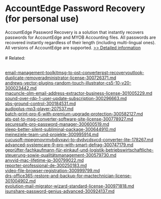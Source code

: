# AccountEdge Password Recovery (for personal use)
AccountEdge Password Recovery is a solution that instantly recovers passwords for AccountEdge and MYOB Accounting files. All passwords are recovered instantly regardless of their length (including multi-lingual ones). All versions of AccountEdge are supported.
[>> Detailed information](https://secure.shareit.com/shareit/product.html?productid=300614912&affiliateid=200057808)<br/><br/># Related:

<br />[email-management-toolkitmsg-to-pst-converterpst-recoveryoutlook-duplicate-removeradministrator-license-300726371.md](https://github.com/downloadplanet/downloadplanet/blob/main/email-management-toolkitmsg-to-pst-converterpst-recoveryoutlook-duplicate-removeradministrator-license-300726371.md)<br />[andrews-vector-plugins-random-touch-illustrator-cs5-10-v20-300023442.md](https://github.com/downloadplanet/downloadplanet/blob/main/andrews-vector-plugins-random-touch-illustrator-cs5-10-v20-300023442.md)<br />[macuncle-olm-email-address-extractor-business-license-301005229.md](https://github.com/downloadplanet/downloadplanet/blob/main/macuncle-olm-email-address-extractor-business-license-301005229.md)<br />[sound-over-rdp-1-user-update-subscription-300296663.md](https://github.com/downloadplanet/downloadplanet/blob/main/sound-over-rdp-1-user-update-subscription-300296663.md)<br />[sbs-ground-control-300184531.md](https://github.com/downloadplanet/downloadplanet/blob/main/sbs-ground-control-300184531.md)<br />[audioplus-mp3-player-207537.md](https://github.com/downloadplanet/downloadplanet/blob/main/audioplus-mp3-player-207537.md)<br />[batch-print-pro-6-with-premium-upgrade-protection-300582127.md](https://github.com/downloadplanet/downloadplanet/blob/main/batch-print-pro-6-with-premium-upgrade-protection-300582127.md)<br />[ats-pst-to-msg-converter-software-site-license-300778927.md](https://github.com/downloadplanet/downloadplanet/blob/main/ats-pst-to-msg-converter-software-site-license-300778927.md)<br />[securesafe-pro-password-manager-300600519.md](https://github.com/downloadplanet/downloadplanet/blob/main/securesafe-pro-password-manager-300600519.md)<br />[sleep-better-silent-subliminal-package-300644910.md](https://github.com/downloadplanet/downloadplanet/blob/main/sleep-better-silent-subliminal-package-300644910.md)<br />[meineziele-team-und-projekte-300995914.md](https://github.com/downloadplanet/downloadplanet/blob/main/meineziele-team-und-projekte-300995914.md)<br />[cucusoft-mpegmovrmvbdivxavi-to-dvdvcdsvcd-converter-lite-178267.md](https://github.com/downloadplanet/downloadplanet/blob/main/cucusoft-mpegmovrmvbdivxavi-to-dvdvcdsvcd-converter-lite-178267.md)<br />[advanced-systemcare-9-pro-with-smart-defrag-300747179.md](https://github.com/downloadplanet/downloadplanet/blob/main/advanced-systemcare-9-pro-with-smart-defrag-300747179.md)<br />[geprüfter-fachkaufmann-für-einkauf-und-logistik-betriebswirtschaftliche-steuerung-sowie-qualitätsmanagement-300579730.md](https://github.com/downloadplanet/downloadplanet/blob/main/geprüfter-fachkaufmann-für-einkauf-und-logistik-betriebswirtschaftliche-steuerung-sowie-qualitätsmanagement-300579730.md)<br />[anyvid-mac-lifetime-jp-300799022.md](https://github.com/downloadplanet/downloadplanet/blob/main/anyvid-mac-lifetime-jp-300799022.md)<br />[reporter-professional-de-300250183.md](https://github.com/downloadplanet/downloadplanet/blob/main/reporter-professional-de-300250183.md)<br />[video-file-browser-registration-300999799.md](https://github.com/downloadplanet/downloadplanet/blob/main/video-file-browser-registration-300999799.md)<br />[drs-office365-restore-and-backup-for-mactechnician-license-301004902.md](https://github.com/downloadplanet/downloadplanet/blob/main/drs-office365-restore-and-backup-for-mactechnician-license-301004902.md)<br />[evolution-mail-migrator-wizard-standard-license-300971818.md](https://github.com/downloadplanet/downloadplanet/blob/main/evolution-mail-migrator-wizard-standard-license-300971818.md)<br />[isunshare-password-genius-advanced-300924137.md](https://github.com/downloadplanet/downloadplanet/blob/main/isunshare-password-genius-advanced-300924137.md)